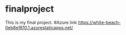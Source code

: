 # finalproject
This is my final project.
#Azure link https://white-beach-0eb8e1810.1.azurestaticapps.net/
